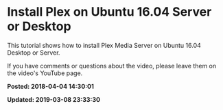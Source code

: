# Install Plex on Ubuntu 16.04 Server or Desktop 

This tutorial shows how to install Plex Media Server on Ubuntu 16.04 Desktop or Server. 

If you have comments or questions about the video, please leave them on the video's YouTube page.

**Posted: 2018-04-04 14:30:01** 

**Updated: 2019-03-08 23:33:30** 


